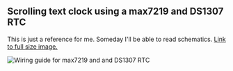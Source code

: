 ## Scrolling text clock using a max7219 and DS1307 RTC

This is just a reference for me. Someday I'll be able to read schematics.
[Link to full size image.](http://i.imgur.com/Xa5Ld5A.png)

![Wiring guide for max7219 and and DS1307 RTC](http://i.imgur.com/Xa5Ld5Al.png)

